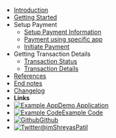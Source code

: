 - [Introduction](/)
- [Getting Started](/pages/getting-started)
- Setup Payment
    - [Setup Payment Information](/pages/setup-payment-info)
    - [Payment using specific app](/pages/pay-with-app)
    - [Initiate Payment](/pages/initiate-payment)
- Getting Transaction Details
    - [Transaction Status](/pages/transaction-status)
    - [Transaction Details](/pages/transaction-details)
- [References](/pages/reference)
- [End notes](/pages/finish)
- [Changelog](/pages/changelog)
- **Links**
- [![Example App](https://icongr.am/devicon/android-original.svg?size=16&color=808080)Demo Application](https://github.com/PatilShreyas/EasyUpiPayment-Android/raw/master/app/app-debug.apk)
- [![Example Code](https://icongr.am/feather/code.svg?size=16&color=808080)Example Code](https://github.com/PatilShreyas/EasyUpiPayment-Android/tree/master/app)
- [![Github](https://icongram.jgog.in/simple/github.svg?color=808080&size=16)Github](https://github.com/patilshreyas/EasyUpiPayment-Android)
- [![Twitter](https://icongram.jgog.in/simple/twitter.svg?colored&size=16)@imShreyasPatil](http://twitter.com/imShreyasPatil)